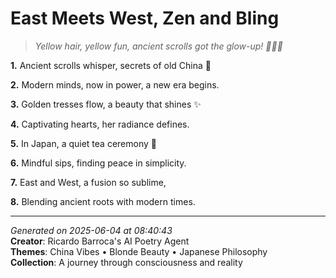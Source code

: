 # East Meets West, Zen and Bling

> *Yellow hair, yellow fun, ancient scrolls got the glow-up! 🧜‍♀️🧠*

**1.** Ancient scrolls whisper, secrets of old China 🏮


**2.** Modern minds, now in power, a new era begins.


**3.** Golden tresses flow, a beauty that shines ✨


**4.** Captivating hearts, her radiance defines.


**5.** In Japan, a quiet tea ceremony 🍵


**6.** Mindful sips, finding peace in simplicity.


**7.** East and West, a fusion so sublime,


**8.** Blending ancient roots with modern times.



---

*Generated on 2025-06-04 at 08:40:43*  
**Creator**: Ricardo Barroca's AI Poetry Agent  
**Themes**: China Vibes • Blonde Beauty • Japanese Philosophy  
**Collection**: A journey through consciousness and reality